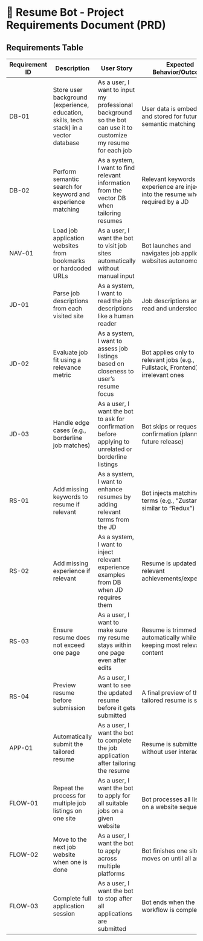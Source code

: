 # 📄 Resume Bot - Project Requirements Document (PRD)

## Requirements Table

| Requirement ID | Description | User Story | Expected Behavior/Outcome |
|----------------|-------------|------------|----------------------------|
| DB-01 | Store user background (experience, education, skills, tech stack) in a vector database | As a user, I want to input my professional background so the bot can use it to customize my resume for each job | User data is embedded and stored for future semantic matching |
| DB-02 | Perform semantic search for keyword and experience matching | As a system, I want to find relevant information from the vector DB when tailoring resumes | Relevant keywords and experience are injected into the resume when required by a JD |
| NAV-01 | Load job application websites from bookmarks or hardcoded URLs | As a user, I want the bot to visit job sites automatically without manual input | Bot launches and navigates job application websites autonomously |
| JD-01 | Parse job descriptions from each visited site | As a system, I want to read the job descriptions like a human reader | Job descriptions are fully read and understood |
| JD-02 | Evaluate job fit using a relevance metric | As a system, I want to assess job listings based on closeness to user’s resume focus | Bot applies only to relevant jobs (e.g., Fullstack, Frontend), skips irrelevant ones |
| JD-03 | Handle edge cases (e.g., borderline job matches) | As a user, I want the bot to ask for confirmation before applying to unrelated or borderline listings | Bot skips or requests user confirmation (planned for future release) |
| RS-01 | Add missing keywords to resume if relevant | As a system, I want to enhance resumes by adding relevant terms from the JD | Bot injects matching tech terms (e.g., “Zustand” if similar to “Redux”) |
| RS-02 | Add missing experience if relevant | As a system, I want to inject relevant experience examples from DB when JD requires them | Resume is updated with relevant achievements/experiences |
| RS-03 | Ensure resume does not exceed one page | As a user, I want to make sure my resume stays within one page even after edits | Resume is trimmed automatically while keeping most relevant content |
| RS-04 | Preview resume before submission | As a user, I want to see the updated resume before it gets submitted | A final preview of the tailored resume is shown |
| APP-01 | Automatically submit the tailored resume | As a user, I want the bot to complete the job application after tailoring the resume | Resume is submitted without user interaction |
| FLOW-01 | Repeat the process for multiple job listings on one site | As a user, I want the bot to apply for all suitable jobs on a given website | Bot processes all listings on a website sequentially |
| FLOW-02 | Move to the next job website when one is done | As a user, I want the bot to apply across multiple platforms | Bot finishes one site and moves on until all are done |
| FLOW-03 | Complete full application session | As a user, I want the bot to stop after all applications are submitted | Bot ends when the entire workflow is complete |
